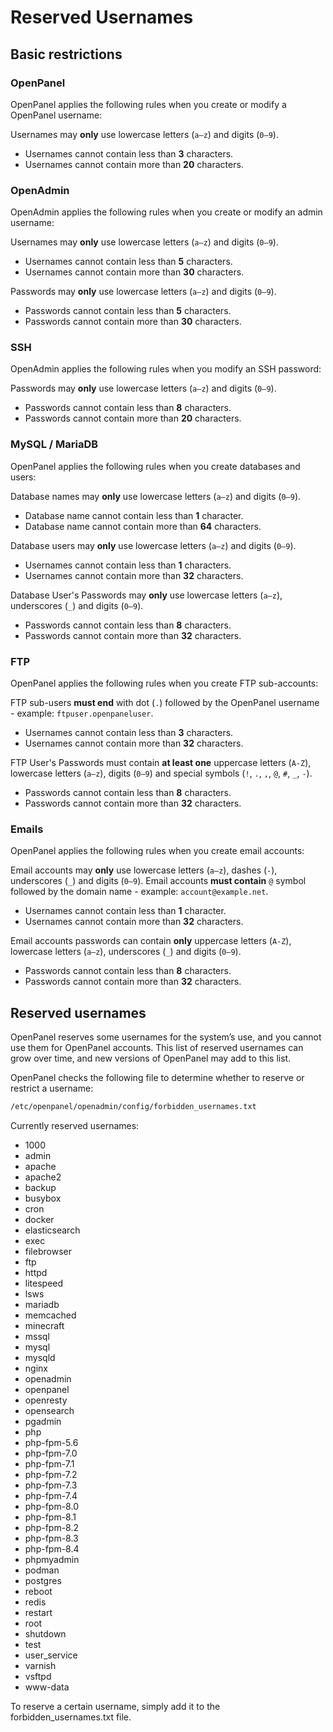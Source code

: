 # Reserved Usernames

## Basic restrictions


### OpenPanel

OpenPanel applies the following rules when you create or modify a OpenPanel username:

Usernames may **only** use lowercase letters (`a–z`) and digits (`0–9`).
- Usernames cannot contain less than **3** characters.
- Usernames cannot contain more than **20** characters.

### OpenAdmin
OpenAdmin applies the following rules when you create or modify an admin username:

Usernames may **only** use lowercase letters (`a–z`) and digits (`0–9`).
- Usernames cannot contain less than **5** characters.
- Usernames cannot contain more than **30** characters.

Passwords may **only** use lowercase letters (`a–z`) and digits (`0–9`).
- Passwords cannot contain less than **5** characters.
- Passwords cannot contain more than **30** characters.

### SSH
OpenAdmin applies the following rules when you modify an SSH password:

Passwords may **only** use lowercase letters (`a–z`) and digits (`0–9`).
- Passwords cannot contain less than **8** characters.
- Passwords cannot contain more than **20** characters.

### MySQL / MariaDB
OpenPanel applies the following rules when you create databases and users:

Database names may **only** use lowercase letters (`a–z`) and digits (`0–9`).
- Database name cannot contain less than **1** character.
- Database name cannot contain more than **64** characters.


Database users may **only** use lowercase letters (`a–z`) and digits (`0–9`).
- Usernames cannot contain less than **1** characters.
- Usernames cannot contain more than **32** characters.


Database User's Passwords may **only** use lowercase letters (`a–z`), underscores (`_`) and digits (`0–9`).
- Passwords cannot contain less than **8** characters.
- Passwords cannot contain more than **32** characters.


### FTP
OpenPanel applies the following rules when you create FTP sub-accounts:

FTP sub-users **must end** with dot (`.`) followed by the OpenPanel username - example: `ftpuser.openpaneluser`.
- Usernames cannot contain less than **3** characters.
- Usernames cannot contain more than **32** characters.


FTP User's Passwords must contain **at least one** uppercase letters (`A-Z`), lowercase letters (`a–z`), digits (`0–9`) and special symbols (`!`, `.`, `,`, `@`, `#`, `_`, `-`).
- Passwords cannot contain less than **8** characters.
- Passwords cannot contain more than **32** characters.

### Emails

OpenPanel applies the following rules when you create email accounts:

Email accounts may **only** use lowercase letters (`a–z`), dashes (`-`), underscores (`_`) and digits (`0–9`).
Email accounts **must contain** `@` symbol followed by the domain name - example: `account@example.net`.
- Usernames cannot contain less than **1** character.
- Usernames cannot contain more than **32** characters.

Email accounts passwords can contain **only** uppercase letters (`A-Z`), lowercase letters (`a–z`), underscores (`_`) and digits (`0–9`).
- Passwords cannot contain less than **8** characters.
- Passwords cannot contain more than **32** characters.


##  Reserved usernames

OpenPanel reserves some usernames for the system’s use, and you cannot use them for OpenPanel accounts. This list of reserved usernames can grow over time, and new versions of OpenPanel may add to this list.

OpenPanel checks the following file to determine whether to reserve or restrict a username:

```bash
/etc/openpanel/openadmin/config/forbidden_usernames.txt
```

Currently reserved usernames:



- 1000
- admin
- apache
- apache2
- backup
- busybox
- cron
- docker
- elasticsearch
- exec
- filebrowser
- ftp
- httpd
- litespeed
- lsws
- mariadb
- memcached
- minecraft
- mssql
- mysql
- mysqld
- nginx
- openadmin
- openpanel
- openresty
- opensearch
- pgadmin
- php
- php-fpm-5.6
- php-fpm-7.0
- php-fpm-7.1
- php-fpm-7.2
- php-fpm-7.3
- php-fpm-7.4
- php-fpm-8.0
- php-fpm-8.1
- php-fpm-8.2
- php-fpm-8.3
- php-fpm-8.4
- phpmyadmin
- podman
- postgres
- reboot
- redis
- restart
- root
- shutdown
- test
- user_service
- varnish
- vsftpd
- www-data

To reserve a certain username, simply add it to the forbidden_usernames.txt file.
